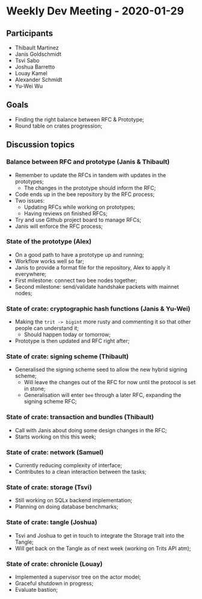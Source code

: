 # Weekly Dev Meeting - 2020-01-29

## Participants

- Thibault Martinez
- Janis Goldschmidt
- Tsvi Sabo
- Joshua Barretto
- Louay Kamel
- Alexander Schmidt
- Yu-Wei Wu

## Goals

+ Finding the right balance between RFC & Prototype;
+ Round table on crates progression;

## Discussion topics

### Balance between RFC and prototype (Janis & Thibault)

+ Remember to update the RFCs in tandem with updates in the prototypes;
    + The changes in the prototype should inform the RFC;
+ Code ends up in the bee repository by the RFC process;
+ Two issues:
    + Updating RFCs while working on prototypes;
    + Having reviews on finished RFCs;
+ Try and use Github project board to manage RFCs;
+ Janis will enforce the RFC process;

### State of the prototype (Alex)

+ On a good path to have a prototype up and running;
+ Workflow works well so far;
+ Janis to provide a format file for the repository, Alex to apply it everywhere;
+ First milestone: connect two bee nodes together;
+ Second milestone: send/validate handshake packets with mainnet nodes;

### State of crate: cryptographic hash functions (Janis & Yu-Wei)

+ Making the `trit -> bigint` more rusty and commenting it so that other people can understand it;
    + Should happen today or tomorrow;
+ Prototype is then updated and RFC right after;

### State of crate: signing scheme (Thibault)

+ Generalised the signing scheme seed to allow the new hybrid signing scheme;
    + Will leave the changes out of the RFC for now until the protocol is set in stone;
    + Generalisation will enter `bee` through a later RFC, expanding the signing scheme RFC;

### State of crate: transaction and bundles (Thibault)

+ Call with Janis about doing some design changes in the RFC;
+ Starts working on this this week;

### State of crate: network (Samuel)

+ Currently reducing complexity of interface;
+ Contributes to a clean interaction between the tasks;

### State of crate: storage (Tsvi)

+ Still working on SQLx backend implementation;
+ Planning on doing database benchmarks;

### State of crate: tangle (Joshua)

+ Tsvi and Joshua to get in touch to integrate the Storage trait into the Tangle;
+ Will get back on the Tangle as of next week (working on Trits API atm);

### State of crate: chronicle (Louay)

+ Implemented a supervisor tree on the actor model;
+ Graceful shutdown in progress;
+ Evaluate bastion;
